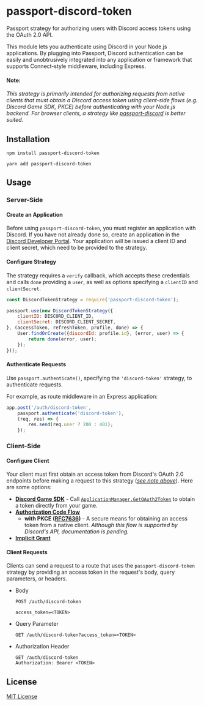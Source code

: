 # passport-discord-token

Passport strategy for authorizing users with Discord access tokens using the OAuth 2.0 API.

This module lets you authenticate using Discord in your Node.js applications. By plugging into Passport, Discord 
authentication can be easily and unobtrusively integrated into any application or framework that supports Connect-style
middleware, including Express.

#### Note:

_This strategy is primarily intended for authorizing requests from native clients that must obtain a Discord access
token using client-side flows (e.g. Discord Game SDK, PKCE) before authenticating with your Node.js backend. For browser
clients, a strategy like [passport-discord](https://github.com/nicholastay/passport-discord.git) is better suited._

[comment]: <> (![Build Status]&#40;https://img.shields.io/travis/drudge/passport-discord-token.svg&#41;)
[comment]: <> (![Coverage]&#40;https://img.shields.io/coveralls/drudge/passport-discord-token.svg&#41;)

## Installation
```shell
npm install passport-discord-token
```
```shell
yarn add passport-discord-token
```

## Usage

### Server-Side

#### Create an Application
Before using `passport-discord-token`, you must register an application with Discord.  If you have not already done so,
create an application in the <a href="https://discord.com/developers/applications" target="_blank">Discord Developer Portal</a>.
Your application will be issued a client ID and client secret, which need to be provided to the strategy.

#### Configure Strategy

The strategy requires a `verify` callback, which accepts these credentials and calls `done` providing a `user`, as well
as options specifying a `clientID` and `clientSecret`.

```js
const DiscordTokenStrategy = require('passport-discord-token');

passport.use(new DiscordTokenStrategy({
    clientID: DISCORD_CLIENT_ID,
    clientSecret: DISCORD_CLIENT_SECRET,
}, (accessToken, refreshToken, profile, done) => {
    User.findOrCreate({discordId: profile.id}, (error, user) => {
        return done(error, user);
    });
}));
```

#### Authenticate Requests

Use `passport.authenticate()`, specifying the `'discord-token'` strategy, to authenticate requests.

For example, as route middleware in an Express application:

```js
app.post('/auth/discord-token', 
    passport.authenticate('discord-token'),
    (req, res) => {
		res.send(req.user ? 200 : 401);
    });
```

### Client-Side

#### Configure Client
Your client must first obtain an access token from Discord's OAuth 2.0 endpoints before making a request to this
strategy ([_see note above_](#note)). Here are some options:

- [**Discord Game SDK**](https://discord.com/developers/docs/game-sdk/sdk-starter-guide) - Call
  [`ApplicationManager.GetOAuth2Token`](https://discord.com/developers/docs/game-sdk/applications#getoauth2token) to
  obtain a token directly from your game.
- **[Authorization Code Flow](https://discord.com/developers/docs/topics/oauth2#authorization-code-grant)**
  - **with PKCE ([RFC7636](https://datatracker.ietf.org/doc/html/rfc7636))** - A secure means for obtaining an access
	token from a native client. _Although this flow is supported by Discord's API, documentation is pending._
- **[Implicit Grant](https://discord.com/developers/docs/topics/oauth2#implicit-grant)**

#### Client Requests

Clients can send a request to a route that uses the `passport-discord-token` strategy by providing an access token in the request's body, query parameters, or headers.

- Body
  ```shell
  POST /auth/discord-token
  
  access_token=<TOKEN>
  ```
- Query Parameter
  ```shell
  GET /auth/discord-token?access_token=<TOKEN>
  ```
- Authorization Header
  ```shell
  GET /auth/discord-token
  Authorization: Bearer <TOKEN>
  ```

## License
[MIT License](https://github.com/rahil-p/passport-discord-token/blob/master/LICENSE)
